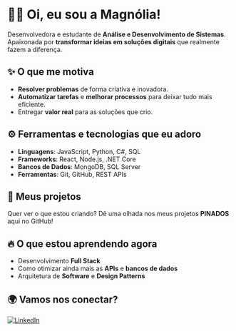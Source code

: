 # 👩‍💻 Oi, eu sou a Magnólia!  
Desenvolvedora e estudante de **Análise e Desenvolvimento de Sistemas**. Apaixonada por **transformar ideias em soluções digitais** que realmente fazem a diferença. 

## ✨ O que me motiva

- **Resolver problemas** de forma criativa e inovadora.
- **Automatizar tarefas** e **melhorar processos** para deixar tudo mais eficiente.
- Entregar **valor real** para as soluções que crio.

## ⚙️ Ferramentas e tecnologias que eu adoro

- **Linguagens**: JavaScript, Python, C#, SQL
- **Frameworks**: React, Node.js, .NET Core
- **Bancos de Dados**: MongoDB, SQL Server
- **Ferramentas**: Git, GitHub, REST APIs

## 📂 Meus projetos

Quer ver o que estou criando? Dê uma olhada nos meus projetos **PINADOS** aqui no GitHub! 

## 🔥 O que estou aprendendo agora

- Desenvolvimento **Full Stack**  
- Como otimizar ainda mais as **APIs** e **bancos de dados**
- Arquitetura de **Software** e **Design Patterns**


## 🌍 Vamos nos conectar?

[![LinkedIn](https://img.shields.io/badge/LinkedIn-Perfil-0077B5?style=for-the-badge&logo=linkedin&logoColor=white)](https://www.linkedin.com/in/magn%C3%B3lia-hiller/)
